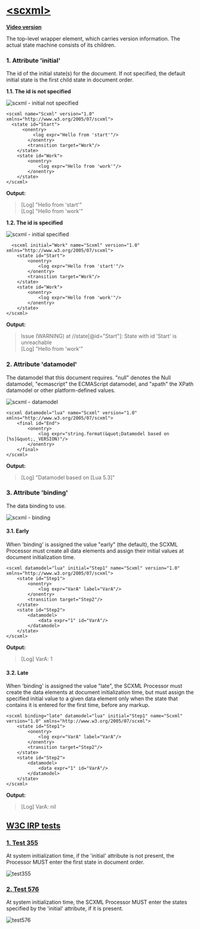 # [\<scxml\>](https://www.w3.org/TR/scxml/#scxml)

**[Video version](https://youtu.be/0CYftU1-7Ns)**

The top-level wrapper element, which carries version information. The actual state machine consists of its children. 

### 1. Attribute 'initial'

The id of the initial state(s) for the document. If not specified, the default initial state is the first child state in document order.

  **1.1. The id is not specified**
  
  ![scxml - initial not specified](https://user-images.githubusercontent.com/18611095/28070804-da550da4-6656-11e7-82b7-4d50e7b05a20.png)
  ```
  <scxml name="Scxml" version="1.0" xmlns="http://www.w3.org/2005/07/scxml">
  	<state id="Start">
  		<onentry>
	  		<log expr="Hello from 'start'"/>
		  </onentry>
		  <transition target="Work"/>
	  </state>
	  <state id="Work">
		  <onentry>
			  <log expr="Hello from 'work'"/>
		  </onentry>
	  </state>
  </scxml>
  ```
  **Output:**
  > [Log] "Hello from 'start'"  
  [Log] "Hello from 'work'"
  
  **1.2. The id is specified**
  
  ![scxml - initial specified](https://user-images.githubusercontent.com/18611095/28071346-54b1c212-6658-11e7-9eb0-1ec5363a1f33.png)
  
```
  <scxml initial="Work" name="Scxml" version="1.0" xmlns="http://www.w3.org/2005/07/scxml">
	<state id="Start">
		<onentry>
			<log expr="Hello from 'start'"/>
		</onentry>
		<transition target="Work"/>
	</state>
	<state id="Work">
		<onentry>
			<log expr="Hello from 'work'"/>
		</onentry>
	</state>
</scxml>
```
**Output:**
  > Issue (WARNING) at //state[@id="Start"]: State with id 'Start' is unreachable  
  >  [Log] "Hello from 'work'"

### 2. Attribute 'datamodel'
The datamodel that this document requires. "null" denotes the Null datamodel, "ecmascript" the ECMAScript datamodel, and "xpath" the XPath datamodel or other platform-defined values.

![scxml - datamodel](https://user-images.githubusercontent.com/18611095/28104254-cf2e29e2-66e2-11e7-84ff-669b4fde192d.png)

```
<scxml datamodel="lua" name="Scxml" version="1.0" xmlns="http://www.w3.org/2005/07/scxml">
	<final id="End">
		<onentry>
			<log expr="string.format(&quot;Datamodel based on [%s]&quot;,_VERSION)"/>
		</onentry>
	</final>
</scxml>
```
**Output:**
> [Log] "Datamodel based on [Lua 5.3]"

### 3. Attribute 'binding'
The data binding to use.

![scxml - binding](https://user-images.githubusercontent.com/18611095/28104477-e64e97f0-66e3-11e7-922b-93164f933ce3.png)

#### 3.1. Early
When 'binding' is assigned the value "early" (the default), the SCXML Processor must create all data elements and assign their initial values at document initialization time.

```
<scxml datamodel="lua" initial="Step1" name="Scxml" version="1.0" xmlns="http://www.w3.org/2005/07/scxml">
	<state id="Step1">
		<onentry>
			<log expr="VarA" label="VarA"/>
		</onentry>
		<transition target="Step2"/>
	</state>
	<state id="Step2">
		<datamodel>
			<data expr="1" id="VarA"/>
		</datamodel>
	</state>
</scxml>
```

**Output:**
> [Log] VarA: 1

#### 3.2. Late
When 'binding' is assigned the value "late", the SCXML Processor must create the data elements at document initialization time, but must assign the specified initial value to a given data element only when the state that contains it is entered for the first time, before any <onentry> markup.

```
<scxml binding="late" datamodel="lua" initial="Step1" name="Scxml" version="1.0" xmlns="http://www.w3.org/2005/07/scxml">
	<state id="Step1">
		<onentry>
			<log expr="VarA" label="VarA"/>
		</onentry>
		<transition target="Step2"/>
	</state>
	<state id="Step2">
		<datamodel>
			<data expr="1" id="VarA"/>
		</datamodel>
	</state>
</scxml>
```

**Output:**
> [Log] VarA: nil

## [W3C IRP tests](https://www.w3.org/Voice/2013/scxml-irp)

### [1. Test 355](https://www.w3.org/Voice/2013/scxml-irp/355/test355.txml)
At system initialization time, if the 'initial' attribute is not present, the Processor MUST enter the first state in document order.

![test355](https://user-images.githubusercontent.com/18611095/28626528-e61ed548-7227-11e7-929f-403a5d55b41b.png)

### [2. Test 576](https://www.w3.org/Voice/2013/scxml-irp/576/test576.txml)
At system initialization time, the SCXML Processor MUST enter the states specified by the 'initial' attribute, if it is present.

![test576](https://user-images.githubusercontent.com/18611095/28627166-b208e760-7229-11e7-9810-7dbb56b9a34d.png)
